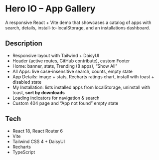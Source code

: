 # Hero IO – App Gallery

A responsive React + Vite demo that showcases a catalog of apps with search, details, install-to-localStorage, and an installations dashboard.

## Description

- Responsive layout with Tailwind + DaisyUI
- Header (active routes, GitHub contribute), custom Footer
- Home: banner, stats, Trending (8 apps), “Show All”
- All Apps: live case-insensitive search, counts, empty state
- App Details: image + stats, Recharts ratings chart, install with toast + disabled state
- My Installation: lists installed apps from localStorage, uninstall with toast, **sort by downloads**
- Loading indicators for navigation & search
- Custom 404 page and “App not found” empty state

## Tech

- React 18, React Router 6
- Vite
- Tailwind CSS 4 + DaisyUI
- Recharts
- TypeScript

